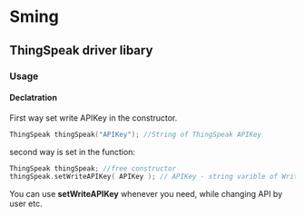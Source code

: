 # Sming 
## ThingSpeak driver libary
### Usage
#### Declatration

First way set write APIKey in the constructor.
```C++
ThingSpeak thingSpeak("APIKey"); //String of ThingSpeak APIKey
```
second way is set in the function:

```C++
ThingSpeak thingSpeak; //free constructor
thingSpeak.setWriteAPIKey( APIKey ); // APIKey - string varible of Write API TS Key
```
You can use **setWriteAPIKey** whenever you need, while changing API by user etc.
